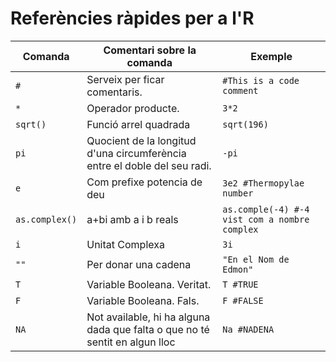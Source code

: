 # Referències ràpides per a l'R

|Comanda|Comentari sobre la comanda|Exemple                   |
|-------|--------------------------|--------------------------|
|   `#`   | Serveix per ficar comentaris. | `#This is a code comment` |
| `*` | Operador producte.| `3*2` |
|`sqrt()`|Funció arrel quadrada| `sqrt(196)`|
|`pi`|Quocient de la longitud d'una circumferència entre el doble del seu radi.|`-pi`|
|`e`|Com prefixe potencia de deu| `3e2 #Thermopylae number` |
|`as.complex()`|a+bi amb a i b reals|`as.comple(-4) #-4 vist com a nombre complex` |
|`i`|Unitat Complexa|`3i`|
|`""`|Per donar una cadena|`"En el Nom de Edmon"`|
|`T`| Variable Booleana. Veritat. |`T #TRUE`|
|`F`|Variable Booleana. Fals.|`F #FALSE`|
|`NA`|Not available, hi ha alguna dada que falta o que no té sentit en algun lloc|`Na #NADENA`|
